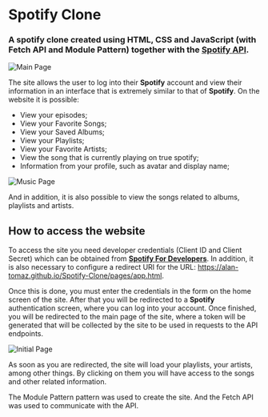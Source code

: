 # Spotify Clone

### A spotify clone created using HTML, CSS and JavaScript (with Fetch API and Module Pattern) together with the **[Spotify API](https://developer.spotify.com/documentation/web-api)**.

![Main Page](https://i.imgur.com/wNyx5DK.png)

The site allows the user to log into their **Spotify** account and view their information in an interface that is extremely similar to that of **Spotify**. On the website it is possible:
- View your episodes;
- View your Favorite Songs;
- View your Saved Albums;
- View your Playlists;
- View your Favorite Artists;
- View the song that is currently playing on true spotify;
- Information from your profile, such as avatar and display name;


![Music Page](https://i.imgur.com/V6ceES9.png)

And in addition, it is also possible to view the songs related to albums, playlists and artists.

## How to access the website

To access the site you need developer credentials (Client ID and Client Secret) which can be obtained from **[Spotify For Developers](https://developer.spotify.com)**. In addition, it is also necessary to configure a redirect URI for the URL: https://alan-tomaz.github.io/Spotify-Clone/pages/app.html.

Once this is done, you must enter the credentials in the form on the home screen of the site. After that you will be redirected to a **Spotify** authentication screen, where you can log into your account. Once finished, you will be redirected to the main page of the site, where a token will be generated that will be collected by the site to be used in requests to the API endpoints.

![Initial Page](https://i.imgur.com/afWzJwd.png)

As soon as you are redirected, the site will load your playlists, your artists, among other things. By clicking on them you will have access to the songs and other related information.

The Module Pattern pattern was used to create the site. And the Fetch API was used to communicate with the API.